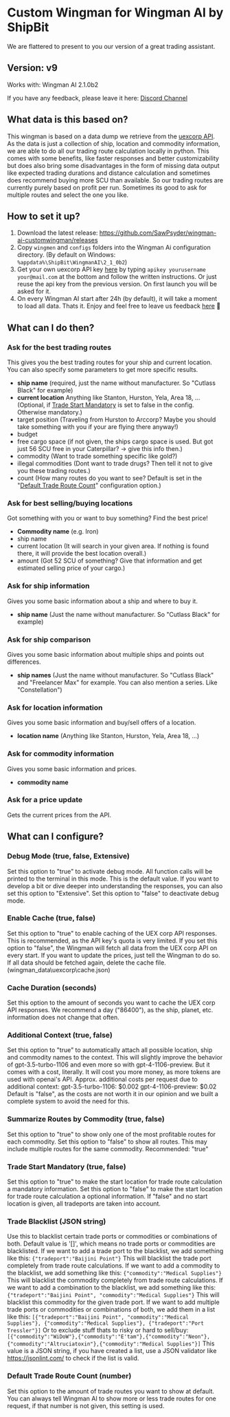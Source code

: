 # Custom Wingman for Wingman AI by ShipBit

We are flattered to present to you our version of a great trading assistant.

## Version: v9

Works with: Wingman AI 2.1.0b2

If you have any feedback, please leave it here: [Discord Channel](https://discord.com/channels/1173573578604687360/1179594417926066196/1185567252184047656)

## What data is this based on?

This wingman is based on a data dump we retrieve from the [uexcorp API](https://uexcorp.space/api.html). As the data is just a collection of ship, location and commodity information, we are able to do all our trading route calculation locally in python. This comes with some benefits, like faster responses and better customizability but does also bring some disadvantages in the form of missing data output like expected trading durations and distance calculation and sometimes does recommend buying more SCU than available. So our trading routes are currently purely based on profit per run. Sometimes its good to ask for multiple routes and select the one you like.

## How to set it up?

1. Download the latest release: https://github.com/SawPsyder/wingman-ai-customwingman/releases
2. Copy `wingmen` and `configs` folders into the Wingman Ai configuration directory. (By default on Windows: `%appdata%\ShipBit\WingmanAI\2_1_0b2`)
3. Get your own uexcorp API key [here](https://portal.uexcorp.space/terminal) by typing `apikey yourusername your@mail.com` at the bottom and follow the written instructions. Or just reuse the api key from the previous version. On first launch you will be asked for it.
4. On every Wingman AI start after 24h (by default), it will take a moment to load all data. Thats it. Enjoy and feel free to leave us feedback [here](https://discord.com/channels/1173573578604687360/1179594417926066196/1185567252184047656) 🙂

## What can I do then?

### Ask for the best trading routes

This gives you the best trading routes for your ship and current location. You can also specify some parameters to get more specific results.

- **ship name** (required, just the name without manufacturer. So "Cutlass Black" for example)
- **current location** Anything like Stanton, Hurston, Yela, Area 18, ... (Optional, if [Trade Start Mandatory](https://github.com/SawPsyder/wingman-ai-customwingman?tab=readme-ov-file#trade-start-mandatory-true-false) is set to false in the config. Otherwise mandatory.)
- target position (Traveling from Hurston to Arccorp? Maybe you should take something with you if your are flying there anyway!)
- budget
- free cargo space (if not given, the ships cargo space is used. But got just 56 SCU free in your Caterpillar? -> give this info then.)
- commodity (Want to trade something specific like gold?)
- illegal commodities (Dont want to trade drugs? Then tell it not to give you these trading routes.)
- count (How many routes do you want to see? Default is set in the "[Default Trade Route Count](https://github.com/SawPsyder/wingman-ai-customwingman?tab=readme-ov-file#default-trade-route-count-number)" configuration option.)

### Ask for best selling/buying locations

Got something with you or want to buy something? Find the best price!

- **Commodity name** (e.g. Iron)
- ship name
- current location (It will search in your given area. If nothing is found there, it will provide the best location overall.)
- amount (Got 52 SCU of something? Give that information and get estimated selling price of your cargo.)

### Ask for ship information

Gives you some basic information about a ship and where to buy it.

- **ship name** (Just the name without manufacturer. So "Cutlass Black" for example)

### Ask for ship comparison

Gives you some basic information about multiple ships and points out differences.

- **ship names** (Just the name without manufacturer. So "Cutlass Black" and "Freelancer Max" for example. You can also mention a series. Like "Constellation")

### Ask for location information

Gives you some basic information and buy/sell offers of a location.

- **location name** (Anything like Stanton, Hurston, Yela, Area 18, ...)

### Ask for commodity information

Gives you some basic information and prices.

- **commodity name**

### Ask for a price update

Gets the current prices from the API.

## What can I configure?

### Debug Mode (true, false, Extensive)
Set this option to "true" to activate debug mode. All function calls will be printed to the terminal in this mode. This is the default value.
If you want to develop a bit or dive deeper into understanding the responses, you can also set this option to "Extensive".
Set this option to "false" to deactivate debug mode.

### Enable Cache (true, false)
Set this option to "true" to enable caching of the UEX corp API responses. This is recommended, as the API key's quota is very limited.
If you set this option to "false", the Wingman will fetch all data from the UEX corp API on every start.
If you want to update the prices, just tell the Wingman to do so.
If all data should be fetched again, delete the cache file. (wingman_data\uexcorp\cache.json)

### Cache Duration (seconds)
Set this option to the amount of seconds you want to cache the UEX corp API responses.
We recommend a day ("86400"), as the ship, planet, etc. information does not change that often.

### Additional Context (true, false)
Set this option to "true" to automatically attach all possible location, ship and commodity names to the context.
This will slightly improve the behavior of gpt-3.5-turbo-1106 and even more so with gpt-4-1106-preview.
But it comes with a cost, literally. It will cost you more money, as more tokens are used with openai's API.
Approx. additional costs per request due to additional context:
gpt-3.5-turbo-1106: $0.002
gpt-4-1106-preview: $0.02
Default is "false", as the costs are not worth it in our opinion and we built a complete system to avoid the need for this.

### Summarize Routes by Commodity (true, false)
Set this option to "true" to show only one of the most profitable routes for each commodity.
Set this option to "false" to show all routes. This may include multiple routes for the same commodity.
Recommended: "true"

### Trade Start Mandatory (true, false)
Set this option to "true" to make the start location for trade route calculation a mandatory information.
Set this option to "false" to make the start location for trade route calculation a optional information.
If "false" and no start location is given, all tradeports are taken into account.

### Trade Blacklist (JSON string)
Use this to blacklist certain trade ports or commodities or combinations of both.
Default value is '[]', which means no trade ports or commodities are blacklisted.
If we want to add a trade port to the blacklist, we add something like this: `{"tradeport":"Baijini Point"}`
This will blacklist the trade port completely from trade route calculations.
If we want to add a commodity to the blacklist, we add something like this: `{"commodity":"Medical Supplies"}`
This will blacklist the commodity completely from trade route calculations.
If we want to add a combination to the blacklist, we add something like this: `{"tradeport":"Baijini Point", "commodity":"Medical Supplies"}`
This will blacklist this commodity for the given trade port.
If we want to add multiple trade ports or commodities or combinations of both, we add them in a list like this: `[{"tradeport":"Baijini Point", "commodity":"Medical Supplies"}, {"commodity":"Medical Supplies"}, {"tradeport":"Port Tressler"}]`
Or to exclude stuff thats to risky or hard to sell/buy: `[{"commodity":"WiDoW"},{"commodity":"E'tam"},{"commodity":"Neon"},{"commodity":"Altruciatoxin"},{"commodity":"Medical Supplies"}]`
This value is a JSON string, if you have created a list, use a JSON validator like https://jsonlint.com/ to check if the list is valid.

### Default Trade Route Count (number)
Set this option to the amount of trade routes you want to show at default.
You can always tell Wingman AI to show more or less trade routes for one request, if that number is not given, this setting is used.
